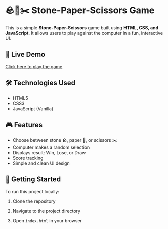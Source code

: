 # 🪨📄✂️ Stone-Paper-Scissors Game

This is a simple **Stone-Paper-Scissors** game built using **HTML, CSS, and JavaScript**. It allows users to play against the computer in a fun, interactive UI.

## 🔗 Live Demo

[Click here to play the game](https://thenikhilsingh.github.io/Rock-Paper-Scissors/) <!-- Replace with your actual live link or GitHub Pages URL -->

## 🛠️ Technologies Used

- HTML5  
- CSS3  
- JavaScript (Vanilla)

## 🎮 Features

- Choose between stone 🪨, paper 📄, or scissors ✂️  
- Computer makes a random selection  
- Displays result: Win, Lose, or Draw  
- Score tracking  
- Simple and clean UI design

## 🚀 Getting Started

To run this project locally:

1. Clone the repository  

2. Navigate to the project directory  

3. Open `index.html` in your browser  
